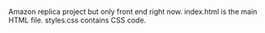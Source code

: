 Amazon replica project but only front end right now.
index.html is the main HTML file.
styles.css contains CSS code.
